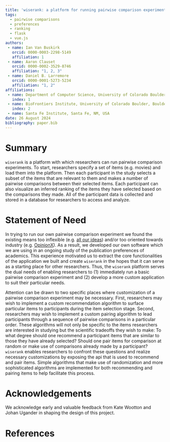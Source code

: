 ```yaml
---
title: 'wiserank: a platform for running pairwise comparison experiments'
tags:
  - pairwise comparisons
  - preferences
  - ranking
  - flask
  - vue.js
authors:
 - name: Ian Van Buskirk
   orcid: 0000-0003-2298-5149
   affiliation: 1
 - name: Aaron Clauset
   orcid: 0000-0002-3529-8746
   affiliation: "1, 2, 3"
 - name: Daniel B. Larremore
   orcid: 0000-0001-5273-5234
   affiliation: "1, 2"
affiliations:
 - name: Department of Computer Science, University of Colorado Boulder, Boulder, CO, USA
   index: 1
 - name: BioFrontiers Institute, University of Colorado Boulder, Boulder, CO, USA
   index: 2
 - name: Santa Fe Institute, Santa Fe, NM, USA
date: 26 August 2024
bibliography: paper.bib
---
```


# Summary

``wiserank`` is a platform with which researchers can run pairwise comparison experiments. To start, researchers specify a set of items (e.g. movies) and load them into the platform. Then each participant in the study selects a subset of the items that are relevant to them and makes a number of pairwise comparisons between their selected items. Each participant can also visualize an inferred ranking of the items they have selected based on the comparisons they made. All of the participant data is collected and stored in a database for researchers to access and analyze.

# Statement of Need

In trying to run our own pairwise comparison experiment we found the existing means too inflexible (e.g. [all our ideas](https://all-our-ideas.citizens.is/domain/1)) and/or too oriented towards industry (e.g. [OpinionX](https://www.opinionx.co/)). As a result, we developed our own software which we are using in an ongoing study of the publication preferences of academics. This experience motivated us to extract the core functionalities of the application we built and create ``wiserank`` in the hopes that it can serve as a starting place for other researchers. Thus, the ``wiserank`` platform serves the dual needs of enabling researchers to (1) immediately run a basic pairwise comparison experiment and (2) develop a more custom application to suit their particular needs.

Attention can be drawn to two specific places where customization of a pairwise comparison experiment may be necessary. First, researchers may wish to implement a custom recommendation algorithm to surface particular items to participants during the item selection stage. Second, researchers may wish to implement a custom pairing algorithm to lead participants through a sequence of pairwise comparisons in a particular order. These algorithms will not only be specific to the items researchers are interested in studying but the scientific tradeoffs they wish to make: To what degree should one recommend a participant items that are similar to those they have already selected? Should one pair items for comparison at random or make use of comparisons already made by a participant? ``wiserank`` enables researchers to confront these questions and realize necessary customizations by exposing the api that is used to recommend and pair items. Simple algorithms that make use of randomization and more sophisticated algorithms are implemented for both recommending and pairing items to help facilitate this process.

# Acknowledgements

We acknowledge early and valuable feedback from Kate Wootton and Johan Ugander in shaping the design of this project.

# References
